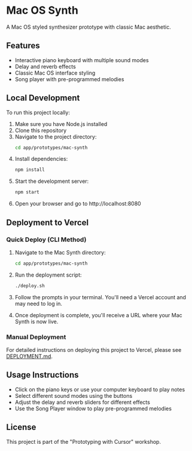 # Mac OS Synth

A Mac OS styled synthesizer prototype with classic Mac aesthetic.

## Features

- Interactive piano keyboard with multiple sound modes
- Delay and reverb effects
- Classic Mac OS interface styling
- Song player with pre-programmed melodies

## Local Development

To run this project locally:

1. Make sure you have Node.js installed
2. Clone this repository
3. Navigate to the project directory:
   ```bash
   cd app/prototypes/mac-synth
   ```
4. Install dependencies:
   ```bash
   npm install
   ```
5. Start the development server:
   ```bash
   npm start
   ```
6. Open your browser and go to http://localhost:8080

## Deployment to Vercel

### Quick Deploy (CLI Method)

1. Navigate to the Mac Synth directory:
   ```bash
   cd app/prototypes/mac-synth
   ```

2. Run the deployment script:
   ```bash
   ./deploy.sh
   ```

3. Follow the prompts in your terminal. You'll need a Vercel account and may need to log in.

4. Once deployment is complete, you'll receive a URL where your Mac Synth is now live.

### Manual Deployment

For detailed instructions on deploying this project to Vercel, please see [DEPLOYMENT.md](./DEPLOYMENT.md).

## Usage Instructions

- Click on the piano keys or use your computer keyboard to play notes
- Select different sound modes using the buttons
- Adjust the delay and reverb sliders for different effects
- Use the Song Player window to play pre-programmed melodies

## License

This project is part of the "Prototyping with Cursor" workshop. 